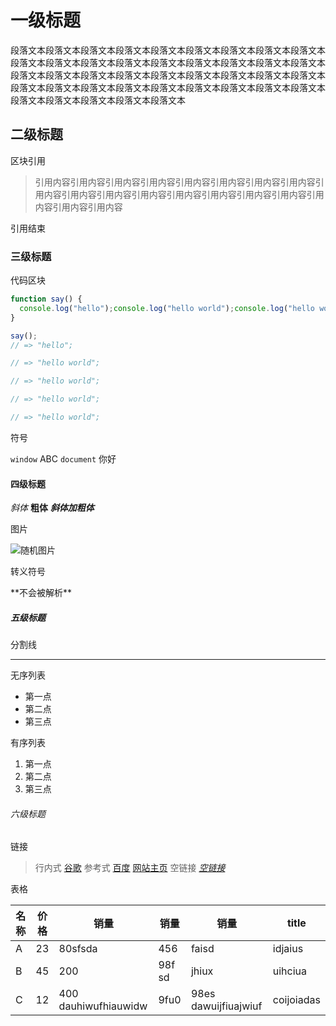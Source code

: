 # 一级标题

段落文本段落文本段落文本段落文本段落文本段落文本段落文本段落文本段落文本段落文本段落文本段落文本段落文本段落文本段落文本段落文本段落文本段落文本段落文本段落文本段落文本段落文本段落文本段落文本段落文本段落文本段落文本段落文本段落文本段落文本段落文本段落文本段落文本段落文本段落文本段落文本段落文本段落文本段落文本段落文本段落文本

## 二级标题

区块引用

> 引用内容引用内容引用内容引用内容引用内容引用内容引用内容引用内容引用内容引用内容引用内容引用内容引用内容引用内容引用内容引用内容引用内容引用内容引用内容

引用结束

### 三级标题

代码区块

```javascript
function say() {
  console.log("hello");console.log("hello world");console.log("hello world");console.log("hello world");console.log("hello world");
}

say();
// => "hello";

// => "hello world";

// => "hello world";

// => "hello world";

// => "hello world";
```

符号

`window` ABC `document` 你好

#### 四级标题

*斜体* **粗体** ***斜体加粗体***

图片

![随机图片](https://picsum.photos/300/200 "由picsum.photos提供")

转义符号

\*\*不会被解析\*\*

##### 五级标题


分割线

--------------------------

无序列表

* 第一点
* 第二点
* 第三点

有序列表

1. 第一点
2. 第二点
3. 第三点

###### 六级标题

链接

> 行内式
[谷歌](https://www.google.com "谷歌搜索")
参考式
[百度][baidu]
[网站主页](/ "主页")
空链接
*[空链接]()*

表格

| 名称 | 价格 | 销量 | 销量 | 销量 | title |
|-----|------|------|-----|------|-------|
| A   | 23   |80sfsda  |456  |faisd |idjaius|
| B   | 45   |200   |98f sd |jhiux |uihciua|
| C   | 12   |400 dauhiwufhiauwidw  |9fu0 |98es dawuijfiuajwiuf |coijoiadas|





[baidu]:https://www.baidu.com "百度搜索"
